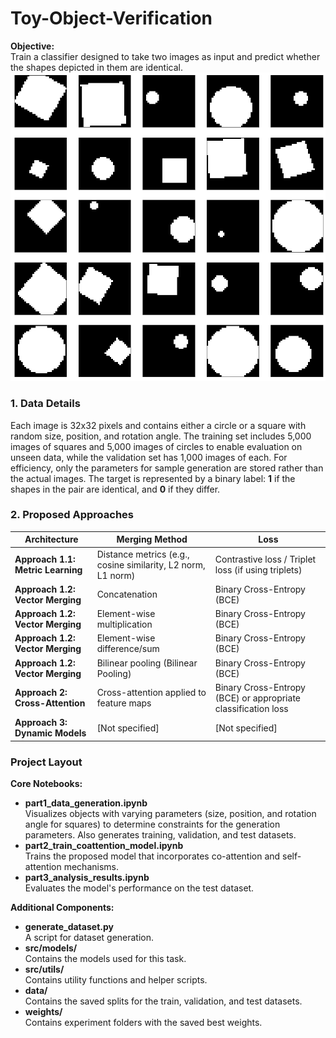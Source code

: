 # Toy-Object-Verification

**Objective:**  
Train a classifier designed to take two images as input and predict whether the shapes depicted in them are identical.
![Images Examples](images/samples.png)

### 1. Data Details

Each image is 32x32 pixels and contains either a circle or a square with random size, position, and rotation angle. The training set includes 5,000 images of squares and 5,000 images of circles to enable evaluation on unseen data, while the validation set has 1,000 images of each. For efficiency, only the parameters for sample generation are stored rather than the actual images. The target is represented by a binary label: **1** if the shapes in the pair are identical, and **0** if they differ.

### 2. Proposed Approaches  

| Architecture                        | Merging Method                                                       | Loss                                               |
|-------------------------------------|----------------------------------------------------------------------|----------------------------------------------------|
| **Approach 1.1: Metric Learning**   | Distance metrics (e.g., cosine similarity, L2 norm, L1 norm)         | Contrastive loss / Triplet loss (if using triplets) |
| **Approach 1.2: Vector Merging**      | Concatenation                                                        | Binary Cross-Entropy (BCE)                         |
| **Approach 1.2: Vector Merging**      | Element-wise multiplication                                          | Binary Cross-Entropy (BCE)                         |
| **Approach 1.2: Vector Merging**      | Element-wise difference/sum                                            | Binary Cross-Entropy (BCE)                         |
| **Approach 1.2: Vector Merging**      | Bilinear pooling (Bilinear Pooling)                                  | Binary Cross-Entropy (BCE)                         |
| **Approach 2: Cross-Attention**       | Cross-attention applied to feature maps                              | Binary Cross-Entropy (BCE) or appropriate classification loss |
| **Approach 3: Dynamic Models**        | [Not specified]                                                      | [Not specified]                                    |

### Project Layout

**Core Notebooks:**
- **part1_data_generation.ipynb**  
  Visualizes objects with varying parameters (size, position, and rotation angle for squares) to determine constraints for the generation parameters. Also generates training, validation, and test datasets.
- **part2_train_coattention_model.ipynb**  
  Trains the proposed model that incorporates co-attention and self-attention mechanisms.
- **part3_analysis_results.ipynb**  
  Evaluates the model's performance on the test dataset.

**Additional Components:**
- **generate_dataset.py**  
  A script for dataset generation.
- **src/models/**  
  Contains the models used for this task.
- **src/utils/**  
  Contains utility functions and helper scripts.
- **data/**  
  Contains the saved splits for the train, validation, and test datasets.
- **weights/**  
  Contains experiment folders with the saved best weights.
   
